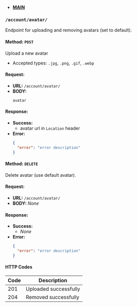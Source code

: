 * **[MAIN](https://github.com/7h3Y055/ft_transcendence/blob/main/backend/documentation/main.md)**

### `/account/avatar/`
Endpoint for uploading and removing avatars (set to default).

#### Method: `POST`
Upload a new avatar
* Accepted types: `.jpg`, `.png`, `.gif`, `.webp`

#### Request:
* **URL:** `/account/avatar/`
* **BODY:** 
  ```
  avatar
  ```

#### Response:
* **Success:**
  * avatar url in `Location` header
* **Error:**
  ```json
  {
    "error": "error description"
  }
  ```

#### Method: `DELETE`
Delete avatar (use default avatar).

#### Request:
* **URL:** `/account/avatar/`
* **BODY:** *None*

#### Response:
* **Success:**
  * *None*
* **Error:**
  ```json
  {
    "error": "error description"
  }
  ```

#### HTTP Codes

| Code | Description          |
|------|----------------------|
| 201  | Uploaded successfully|
| 204  | Removed successfully |

